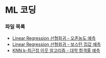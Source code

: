 # ML 코딩

### 파일 목록
- [Linear Regression 선형회귀 - 오존농도 예측](./LinearRegression_1(air_data).ipynb)
- [Linear Regression 선형회귀 - 보스턴 집값 예측](./LinearRegression_2(boston_data).ipynb)
- [KNN k-최근접 이웃 알고리즘 - 대학 합격률 예측](./KNN_1(college_pass).ipynb)